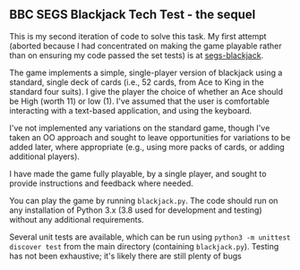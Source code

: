 ## BBC SEGS Blackjack Tech Test - the sequel

This is my second iteration of code to solve this task. My first attempt (aborted because I had concentrated on making the game playable rather than on ensuring my code passed the set tests) is at [segs-blackjack](https://github.com/mathewcsims/segs-blackjack).

The game implements a simple, single-player version of blackjack using a standard, single deck of cards (i.e., 52 cards, from Ace to King in the standard four suits). I give the player the choice of whether an Ace should be High (worth 11) or low (1). I've assumed that the user is comfortable interacting with a text-based application, and using the keyboard. 

I've not implemented any variations on the standard game, though I've taken an OO approach and sought to leave opportunities for variations to be added later, where appropriate (e.g., using more packs of cards, or adding additional players).

I have made the game fully playable, by a single player, and sought to provide instructions and feedback where needed.

You can play the game by running `blackjack.py`. The code should run on any installation of Python 3.x (3.8 used for development and testing) without any additional requirements.

Several unit tests are available, which can be run using `python3 -m unittest discover test` from the main directory (containing `blackjack.py`). Testing has not been exhaustive; it's likely there are still plenty of bugs

